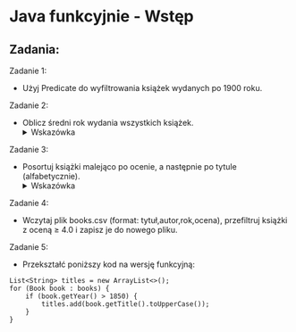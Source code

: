 # Java funkcyjnie - Wstęp
## Zadania:

Zadanie 1:
- Użyj Predicate do wyfiltrowania książek wydanych po 1900 roku.

Zadanie 2:
- Oblicz średni rok wydania wszystkich książek.
  <details>
  <summary>Wskazówka</summary> 
   Użyj mapToInt i average
  </details>

Zadanie 3:
- Posortuj książki malejąco po ocenie, a następnie po tytule (alfabetycznie).
  <details>
  <summary>Wskazówka</summary> 
    Użyj metody comparing i thenComparing z interfejsu Comparator
  </details>

Zadanie 4:
- Wczytaj plik books.csv (format: tytuł,autor,rok,ocena), przefiltruj książki z oceną ≥ 4.0 i zapisz je do nowego pliku.

Zadanie 5:
- Przekształć poniższy kod na wersję funkcyjną:
```
List<String> titles = new ArrayList<>();
for (Book book : books) {
    if (book.getYear() > 1850) {
        titles.add(book.getTitle().toUpperCase());
    }
}
```

